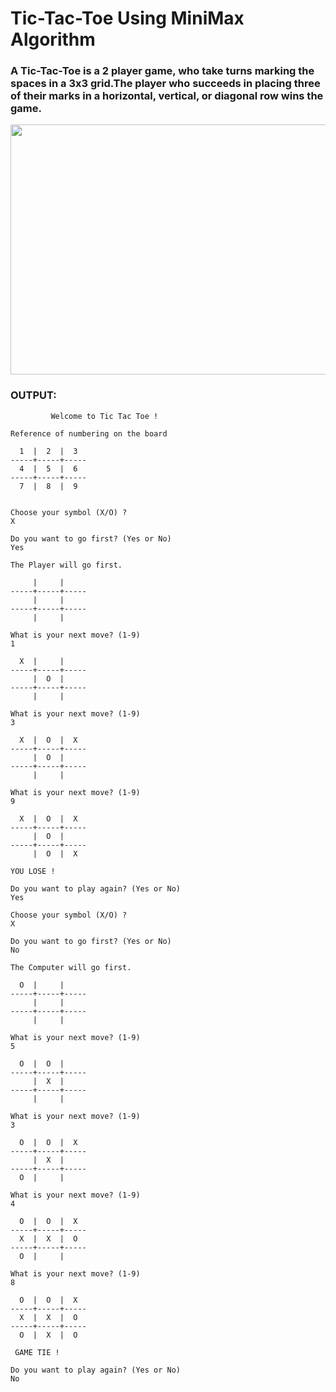 # Tic-Tac-Toe Using MiniMax Algorithm

### A Tic-Tac-Toe is a 2 player game, who take turns marking the spaces in a 3x3 grid.The player who succeeds in placing three of their marks in a horizontal, vertical, or diagonal row wins the game.

<img src="https://preview.pixlr.com/images/800wm/100/1/100107209.jpg" width="600" height="400">

### OUTPUT:

```
         Welcome to Tic Tac Toe !

Reference of numbering on the board

  1  |  2  |  3
-----+-----+-----
  4  |  5  |  6
-----+-----+-----
  7  |  8  |  9


Choose your symbol (X/O) ?
X

Do you want to go first? (Yes or No)
Yes

The Player will go first.

     |     |
-----+-----+-----
     |     |
-----+-----+-----
     |     |

What is your next move? (1-9)
1

  X  |     |
-----+-----+-----
     |  O  |
-----+-----+-----
     |     |

What is your next move? (1-9)
3

  X  |  O  |  X
-----+-----+-----
     |  O  |
-----+-----+-----
     |     |

What is your next move? (1-9)
9

  X  |  O  |  X
-----+-----+-----
     |  O  |
-----+-----+-----
     |  O  |  X

YOU LOSE !

Do you want to play again? (Yes or No)
Yes

Choose your symbol (X/O) ?
X

Do you want to go first? (Yes or No)
No

The Computer will go first.

  O  |     |
-----+-----+-----
     |     |
-----+-----+-----
     |     |

What is your next move? (1-9)
5

  O  |  O  |
-----+-----+-----
     |  X  |
-----+-----+-----
     |     |

What is your next move? (1-9)
3

  O  |  O  |  X
-----+-----+-----
     |  X  |
-----+-----+-----
  O  |     |

What is your next move? (1-9)
4

  O  |  O  |  X
-----+-----+-----
  X  |  X  |  O
-----+-----+-----
  O  |     |

What is your next move? (1-9)
8

  O  |  O  |  X
-----+-----+-----
  X  |  X  |  O
-----+-----+-----
  O  |  X  |  O

 GAME TIE !

Do you want to play again? (Yes or No)
No

```
